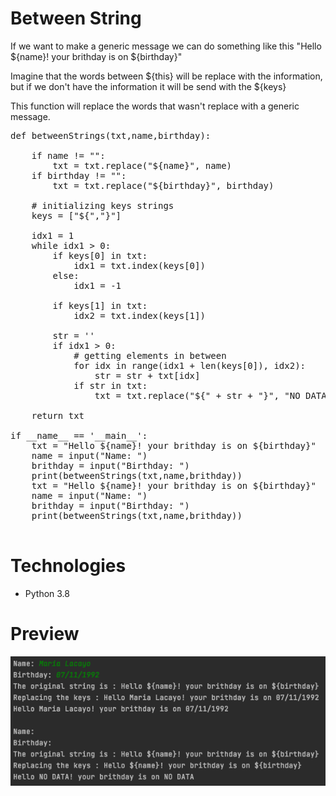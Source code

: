 # Between String

If we want to make a generic message we can do something like this "Hello ${name}! your brithday is on ${birthday}"

Imagine that the words between ${this} will be replace with the information, but if we don't have the information it will be send with the ${keys}

This function will replace the words that wasn't replace with a generic message.

<pre>
def betweenStrings(txt,name,birthday):

    if name != "":
        txt = txt.replace("${name}", name)
    if birthday != "":
        txt = txt.replace("${birthday}", birthday)

    # initializing keys strings
    keys = ["${","}"]

    idx1 = 1
    while idx1 > 0:
        if keys[0] in txt:
            idx1 = txt.index(keys[0])
        else:
            idx1 = -1

        if keys[1] in txt:
            idx2 = txt.index(keys[1])

        str = ''
        if idx1 > 0:
            # getting elements in between
            for idx in range(idx1 + len(keys[0]), idx2):
                str = str + txt[idx]
            if str in txt:
                txt = txt.replace("${" + str + "}", "NO DATA")

    return txt

if __name__ == '__main__':
    txt = "Hello ${name}! your brithday is on ${birthday}"
    name = input("Name: ")
    brithday = input("Birthday: ")
    print(betweenStrings(txt,name,brithday))
    txt = "Hello ${name}! your brithday is on ${birthday}"
    name = input("Name: ")
    brithday = input("Birthday: ")
    print(betweenStrings(txt,name,brithday))

</pre>
# Technologies

* Python 3.8

# Preview

![](https://github.com/mglacayo07/betweenStrings/blob/dev/preview.png)
